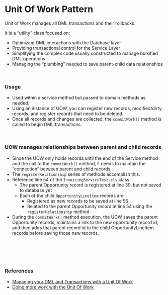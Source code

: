 # Unit Of Work Pattern

Unit of Work manages all DML transactions and their rollbacks.

It is a “utility” class focused on:
- Optimizing DML interactions with the Database layer
- Providing transactional control for the Service Layer
- Simplifying the complex code usually constructed to manage bulkified DML operations
- Managing the “plumbing” needed to save parent-child data relationships

<br>

### Usage
- Used within a service method but passed to domain methods as needed.
- Using an instance of UOW, you can register new records, modified/dirty records, and register records that need to be deleted.
- Once all records and changes are collected, the `commitWork()` method is called to begin DML transactions.

<br>

### UOW manages relationships between parent and child records
- Since the UOW only holds records until the end of the Service method and the call to the `commitWork()` method, it needs to maintain the “connection” between parent and child records.
- The `registerRelationship` series of methods accomplish this.
- Reference line 54 of the `InvoicingServiceTest.cls` class.
  - The parent Opportunity record is registered at line 39, but not saved to database yet
  - Each of the child `OpportunityLineItem` records are
    - Registered as new records to be saved at line 55
    - Related to the parent Opportunity record at line 54 using the `registerRelationship` method
- During the `commitWork()` method execution, the UOW saves the parent Opportunity records, maintains a link to the new opportunity record id, and then adds that parent record id to the child OpportunityLineItem records before saving those new records.

<br><br>
---

### References
- [Managing your DML and Transactions with a Unit Of Work](https://andyinthecloud.com/2013/06/09/managing-your-dml-and-transactions-with-a-unit-of-work/)
- [Doing more work with the Unit Of Work](https://andyinthecloud.com/2014/07/17/doing-more-work-with-the-unit-of-work/)